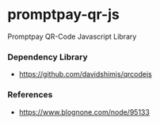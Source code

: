 # promptpay-qr-js
Promptpay QR-Code Javascript Library

### Dependency Library
* https://github.com/davidshimjs/qrcodejs

### References
* https://www.blognone.com/node/95133
